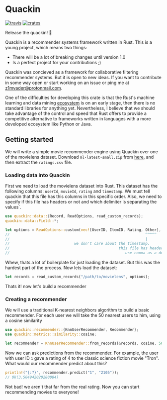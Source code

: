 # Quackin

[![travis](https://img.shields.io/travis/z1mvader/quackin.svg)](https://travis-ci.org/z1mvader/quackin)  [![crates](https://img.shields.io/crates/v/quackin.svg)](https://crates.io/crates/quackin)

Release the quackin! 🦆

Quackin is a recommender systems framework written in Rust. This is a young
project, which means two things:

- There will be a lot of breaking changes until version 1.0
- Is a perfect project for your contributions ;)

Quackin was concieved as a framework for collaborative filtering recommender
systems. But it is open to new ideas. If you want to contribute in some way
open or start working on an issue or ping me at z1mvader@protonmail.com.

One of the difficulties for developing this crate is that the Rust's machine
learning and data mining [ecosystem](http://www.arewelearningyet.com/) is on
an early stage, then there is no standard libraries for anything yet.
Nevertheless, I believe that we should take advantage of the control and speed
that Rust offers to provide a competitive alternative to frameworks written
in languages with a more developed ecosystem like Python or Java.

## Getting started
We will write a simple movie recommender engine using Quackin over one of
the movielens dataset. Download `ml-latest-small.zip` from
[here](https://grouplens.org/datasets/movielens/), and then extract the
`ratings.csv` file.

### Loading data into Quackin
First we need to load the movielens dataset into Rust. This dataset has the
following columns: `userId`, `movieId`, `rating` and `timestamp`. We must
tell quackin that this file has this columns in this specific order. Also,
we need to specify if this file has headers or not and which delimiter is
separating the values`.

```rust
use quackin::data::{Record, ReadOptions, read_custom_records};
quackin::data::Field::*;

let options = ReadOptions::custom(vec![UserID, ItemID, Rating, Other], true, ',').unwrap();
//                                                             ^^^^^   ^^^^  ^^^
//                                                             |       |     |
//                             we don't care about the timestamp.      |     |
//                                                 this file has headers.    |
//                                                    use comma as a delimiter.
```
Whew, thats a lot of boilerplate for just loading the dataset. But this was
the hardest part of the process. Now lets load the dataset:

```rust
let records = read_custom_records("/path/to/movielens", options);
```
Thats it! now let's build a recommender

### Creating a recommender
We will use a traditional K-nearest neighbors algorithm to build a basic
recommender. For each user we will take the 50 nearest users to him,
using a cosine similarity

```rust
use quackin::recommender::{KnnUserRecommender, Recommender};
use quackin::metrics::similarity::cosine;

let recommender = KnnUserRecommender::from_records(&records, cosine, 50);
```
Now we can ask predictions from the recommender. For example, the user with
user ID `1` gave a rating of 4 to the classic science fiction movie "Tron".
What would our recommender predict about this?

```rust
println!("{:?}", recommender.predict("1", "2105"));
// Ok(3.504942020280084)
```
Not bad! we aren't that far from the real rating. Now you can start recommending
movies to everyone!
